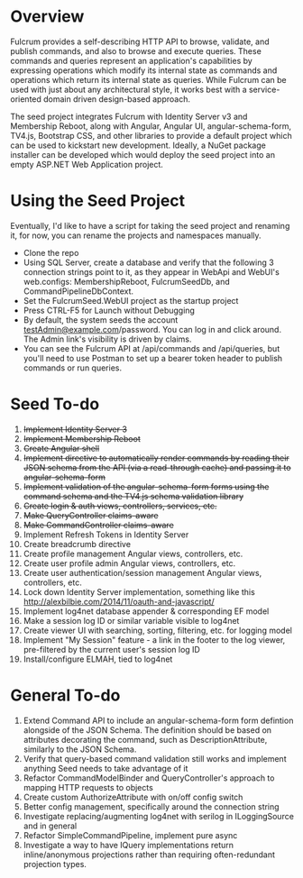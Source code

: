 Overview
======

Fulcrum provides a self-describing HTTP API to browse, validate, and publish commands, and also to browse and execute queries. These commands and queries represent an application's capabilities by expressing operations which modify its internal state as commands and operations which return its internal state as queries. While Fulcrum can be used with just about any architectural style, it works best with a service-oriented domain driven design-based approach. 

The seed project integrates Fulcrum with Identity Server v3 and Membership Reboot, along with Angular, Angular UI, angular-schema-form, TV4.js, Bootstrap CSS, and other libraries to provide a default project which can be used to kickstart new development. Ideally, a NuGet package installer can be developed which would deploy the seed project into an empty ASP.NET Web Application project.

Using the Seed Project
=======

Eventually, I'd like to have a script for taking the seed project and renaming it, for now, you can rename the projects and namespaces manually.

* Clone the repo
* Using SQL Server, create a database and verify that the following 3 connection strings point to it, as they appear in WebApi and WebUI's web.configs: MembershipReboot, FulcrumSeedDb, and CommandPipelineDbContext.
* Set the FulcrumSeed.WebUI project as the startup project
* Press CTRL-F5 for Launch without Debugging
* By default, the system seeds the account testAdmin@example.com/password. You can log in and click around. The Admin link's visibility is driven by claims.
* You can see the Fulcrum API at /api/commands and /api/queries, but you'll need to use Postman to set up a bearer token header to publish commands or run queries.

Seed To-do
=========
1. ~~Implement Identity Server 3~~
1. ~~Implement Membership Reboot~~
1. ~~Create Angular shell~~
1. ~~Implement directive to automatically render commands by reading their JSON schema from the API (via a read-through cache) and passing it to angular-schema-form~~
1. ~~Implement validation of the angular-schema-form forms using the command schema and the TV4.js schema validation library~~
1. ~~Create login & auth views, controllers, services, etc.~~
1. ~~Make QueryController claims-aware~~
1. ~~Make CommandController claims-aware~~
1. Implement Refresh Tokens in Identity Server 
1. Create breadcrumb directive
1. Create profile management Angular views, controllers, etc. 
1. Create user profile admin Angular views, controllers, etc. 
1. Create user authentication/session management Angular views, controllers, etc. 
1. Lock down Identity Server implementation, something like this http://alexbilbie.com/2014/11/oauth-and-javascript/
1. Implement log4net database appender & corresponding EF model 
1. Make a session log ID or similar variable visible to log4net 
1. Create viewer UI with searching, sorting, filtering, etc. for logging model
1. Implement "My Session" feature - a link in the footer to the log viewer, pre-filtered by the current user's session log ID 
1. Install/configure ELMAH, tied to log4net 


General To-do
=======
1. Extend Command API to include an angular-schema-form form defintion alongside of the JSON Schema. The definition should be based on attributes decorating the command, such as DescriptionAttribute, similarly to the JSON Schema.
1. Verify that query-based command validation still works and implement anything Seed needs to take advantage of it
1. Refactor CommandModelBinder and QueryController's approach to mapping HTTP requests to objects
1. Create custom AuthorizeAttribute with on/off config switch
1. Better config management, specifically around the connection string
1. Investigate replacing/augmenting log4net with serilog in ILoggingSource and in general
1. Refactor SimpleCommandPipeline, implement pure async
1. Investigate a way to have IQuery implementations return inline/anonymous projections rather than requiring often-redundant projection types.
